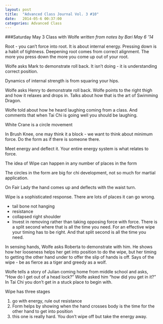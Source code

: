 ```yaml
---
layout: post
title:  "Advanced Class Journal Vol. 3 #10"
date:   2014-05-6 00:37:00
categories: Advanced Class
---
```


###Saturday May 3 Class with Wolfe
*written from notes by Bari May 6 ’14*

Root - you can’t force into root. It is about internal energy. Pressing down is a habit of tightness. Deepening root comes from correct alignment. The more you press down the more you come up out of your root.

Wolfe asks Mark to demonstrate roll back. It isn’t doing - it is understanding correct position.

Dynamics of internal strength is from squaring your hips.

Wolfe asks Henry to demonstrate roll back. Wolfe points to the right thigh and how it relaxes and drops in. Talks about how that is the art of Swimming Dragon.

Wolfe told about how he heard laughing coming from a class. And comments that when Tai Chi is going well you should be laughing.

White Crane is a circle movement

In Brush Knee, one may think it a block - we want to think about minimum force. Do the form as if there is someone there.

Meet energy and deflect it. Your entire energy system is what relates to force.

The idea of Wipe can happen in any number of places in the form

The circles in the form are big for chi development, not so much for martial application.

On Fair Lady the hand comes up and deflects with the waist turn.

Wipe is a sophisticated response. There are lots of places it can go wrong.
 * tail bone not hanging
 * resistance
 * collapsed right shoulder
 * Invest in removing rather than taking opposing force with force. There is a split second where that is all the time you need. For an effective wipe your timing has to be right. And that split second is all the time you need.

In sensing hands, Wolfe asks Roberta to demonstrate with him. He shows how her looseness helps her get into position to do the wipe, but her timing to getting the other hand under to offer the slip of hands is off. Says of the wipe - be as fierce as a tiger and greedy as a wolf.

Wolfe tells a story of Julian coming home from middle school and asks, “How do I get out of a head lock?” Wolfe asked him “how did you get in it?” In Tai Chi you don’t get in a stuck place to begin with.

Wipe has three stages
1. go with energy, rule out resistance
2. Form helps by showing when the hand crosses body is the time for the other hand
to get into position
3. this one is really hard. You don’t wipe off but take the energy away.
